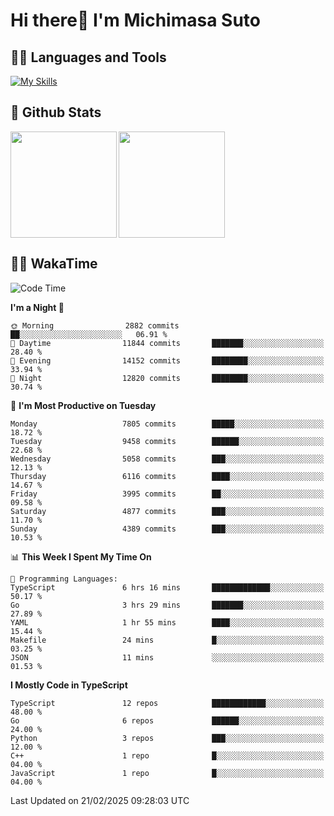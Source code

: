# Hi there👋 I'm Michimasa Suto

## 🧑‍💻 Languages and Tools
[![My Skills](https://skillicons.dev/icons?i=ts,nextjs,react,vue,python,go,aws,docker,nodejs,redux,solidity,firebase,gcp,js,bootstrap,tailwind,materialui,html,css,wordpress,xd,figma,raspberrypi,arduino)](https://skillicons.dev)

<!--
**Suto-Michimasa/Suto-Michimasa** is a ✨ _special_ ✨ repository because its `README.md` (this file) appears on your GitHub profile.

Here are some ideas to get you started:

- 🔭 I’m currently working on ...
- 🌱 I’m currently learning ...
- 👯 I’m looking to collaborate on ...
- 🤔 I’m looking for help with ...
- 💬 Ask me about ...
- 📫 How to reach me: ...
- 😄 Pronouns: ...
- ⚡ Fun fact: ...
-->
## 💎 Github Stats

<div>
  <img height="170" align="left" src="https://github-readme-stats.vercel.app/api?username=Suto-michimasa&count_private=true&show_icons=true&theme=dark" />
  <img height="170" src="https://github-readme-stats.vercel.app/api/top-langs/?username=Suto-michimasa&langs_count=8&layout=compact&theme=dark" />
</div>

<!-- ## 🏆 GitHub Profile Trophy

<img width="800" src="https://github-profile-trophy.vercel.app/?username=Suto-michimasa&theme=onedark&no-frame=true"/>
 -->

## 🧑‍💻 WakaTime
<!--START_SECTION:waka-->
![Code Time](http://img.shields.io/badge/Code%20Time-620%20hrs%2032%20mins-blue)

**I'm a Night 🦉** 

```text
🌞 Morning                2882 commits        ██░░░░░░░░░░░░░░░░░░░░░░░   06.91 % 
🌆 Daytime                11844 commits       ███████░░░░░░░░░░░░░░░░░░   28.40 % 
🌃 Evening                14152 commits       ████████░░░░░░░░░░░░░░░░░   33.94 % 
🌙 Night                  12820 commits       ████████░░░░░░░░░░░░░░░░░   30.74 % 
```
📅 **I'm Most Productive on Tuesday** 

```text
Monday                   7805 commits        █████░░░░░░░░░░░░░░░░░░░░   18.72 % 
Tuesday                  9458 commits        ██████░░░░░░░░░░░░░░░░░░░   22.68 % 
Wednesday                5058 commits        ███░░░░░░░░░░░░░░░░░░░░░░   12.13 % 
Thursday                 6116 commits        ████░░░░░░░░░░░░░░░░░░░░░   14.67 % 
Friday                   3995 commits        ██░░░░░░░░░░░░░░░░░░░░░░░   09.58 % 
Saturday                 4877 commits        ███░░░░░░░░░░░░░░░░░░░░░░   11.70 % 
Sunday                   4389 commits        ███░░░░░░░░░░░░░░░░░░░░░░   10.53 % 
```


📊 **This Week I Spent My Time On** 

```text
💬 Programming Languages: 
TypeScript               6 hrs 16 mins       █████████████░░░░░░░░░░░░   50.17 % 
Go                       3 hrs 29 mins       ███████░░░░░░░░░░░░░░░░░░   27.89 % 
YAML                     1 hr 55 mins        ████░░░░░░░░░░░░░░░░░░░░░   15.44 % 
Makefile                 24 mins             █░░░░░░░░░░░░░░░░░░░░░░░░   03.25 % 
JSON                     11 mins             ░░░░░░░░░░░░░░░░░░░░░░░░░   01.53 % 
```

**I Mostly Code in TypeScript** 

```text
TypeScript               12 repos            ████████████░░░░░░░░░░░░░   48.00 % 
Go                       6 repos             ██████░░░░░░░░░░░░░░░░░░░   24.00 % 
Python                   3 repos             ███░░░░░░░░░░░░░░░░░░░░░░   12.00 % 
C++                      1 repo              █░░░░░░░░░░░░░░░░░░░░░░░░   04.00 % 
JavaScript               1 repo              █░░░░░░░░░░░░░░░░░░░░░░░░   04.00 % 
```




 Last Updated on 21/02/2025 09:28:03 UTC
<!--END_SECTION:waka-->

